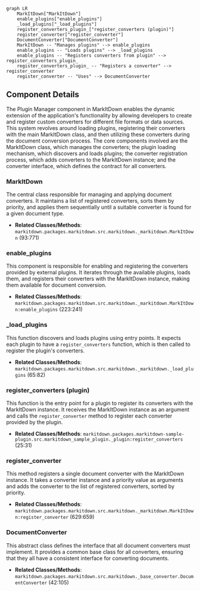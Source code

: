 ```mermaid
graph LR
    MarkItDown["MarkItDown"]
    enable_plugins["enable_plugins"]
    _load_plugins["_load_plugins"]
    register_converters_plugin_["register_converters (plugin)"]
    register_converter["register_converter"]
    DocumentConverter["DocumentConverter"]
    MarkItDown -- "Manages plugins" --> enable_plugins
    enable_plugins -- "Loads plugins" --> _load_plugins
    enable_plugins -- "Registers converters from plugin" --> register_converters_plugin_
    register_converters_plugin_ -- "Registers a converter" --> register_converter
    register_converter -- "Uses" --> DocumentConverter
```

## Component Details

The Plugin Manager component in MarkItDown enables the dynamic extension of the application's functionality by allowing developers to create and register custom converters for different file formats or data sources. This system revolves around loading plugins, registering their converters with the main MarkItDown class, and then utilizing these converters during the document conversion process. The core components involved are the MarkItDown class, which manages the converters; the plugin loading mechanism, which discovers and loads plugins; the converter registration process, which adds converters to the MarkItDown instance; and the converter interface, which defines the contract for all converters.

### MarkItDown
The central class responsible for managing and applying document converters. It maintains a list of registered converters, sorts them by priority, and applies them sequentially until a suitable converter is found for a given document type.
- **Related Classes/Methods**: `markitdown.packages.markitdown.src.markitdown._markitdown.MarkItDown` (93:771)

### enable_plugins
This component is responsible for enabling and registering the converters provided by external plugins. It iterates through the available plugins, loads them, and registers their converters with the MarkItDown instance, making them available for document conversion.
- **Related Classes/Methods**: `markitdown.packages.markitdown.src.markitdown._markitdown.MarkItDown:enable_plugins` (223:241)

### _load_plugins
This function discovers and loads plugins using entry points. It expects each plugin to have a `register_converters` function, which is then called to register the plugin's converters.
- **Related Classes/Methods**: `markitdown.packages.markitdown.src.markitdown._markitdown._load_plugins` (65:82)

### register_converters (plugin)
This function is the entry point for a plugin to register its converters with the MarkItDown instance. It receives the MarkItDown instance as an argument and calls the `register_converter` method to register each converter provided by the plugin.
- **Related Classes/Methods**: `markitdown.packages.markitdown-sample-plugin.src.markitdown_sample_plugin._plugin:register_converters` (25:31)

### register_converter
This method registers a single document converter with the MarkItDown instance. It takes a converter instance and a priority value as arguments and adds the converter to the list of registered converters, sorted by priority.
- **Related Classes/Methods**: `markitdown.packages.markitdown.src.markitdown._markitdown.MarkItDown:register_converter` (629:659)

### DocumentConverter
This abstract class defines the interface that all document converters must implement. It provides a common base class for all converters, ensuring that they all have a consistent interface for converting documents.
- **Related Classes/Methods**: `markitdown.packages.markitdown.src.markitdown._base_converter.DocumentConverter` (42:105)